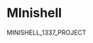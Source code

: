 # MInishell
MINISHELL_1337_PROJECT


<!-- //  readline still reachable: 204,178 bytes in 221 blocks -->

   
